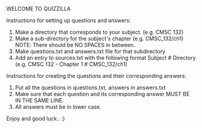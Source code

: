 WELCOME TO QUIZZILLA

Instructions for setting up questions and answers:
1. Make a directory that corresponds to your subject. (e.g. CMSC 132)
2. Make a sub-directory for the subject's chapter (e.g. CMSC_132/ch1)
	NOTE: There should be NO SPACES in between.
3. Make questions.txt and answers.txt file for that subdirectory
4. Add an entry to sources.txt with the following format
	Subject # Directory (e.g. CMSC 132 - Chapter 1 # CMSC_132/ch1)

Instructions for creating the questions and their corresponding answers:
1. Put all the questions in questions.txt, answers in answers.txt
2. Make sure that each question and its corresponding answer MUST BE IN THE SAME LINE.
3. All answers must be in lower case.


Enjoy and good luck.. :)
